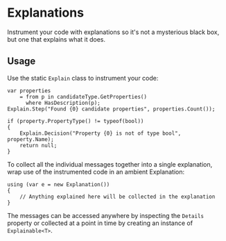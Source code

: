 # Explanations

Instrument your code with explanations so it's not a mysterious black box, but one that explains what it does.

## Usage

Use the static `Explain` class to instrument your code:

    var properties
        = from p in candidateType.GetProperties()
          where HasDescription(p);
    Explain.Step("Found {0} candidate properties", properties.Count());

    if (property.PropertyType() != typeof(bool))
    {
        Explain.Decision("Property {0} is not of type bool", property.Name);
        return null;
    }

To collect all the individual messages together into a single explanation, wrap use of the instrumented code in an ambient Explanation:

    using (var e = new Explanation())
    {
        // Anything explained here will be collected in the explanation
    }
    
The messages can be accessed anywhere by inspecting the `Details` property or collected at a point in time by creating an instance of `Explainable<T>`.

